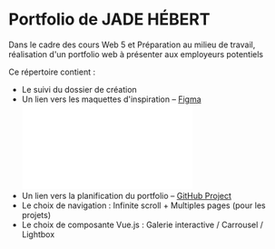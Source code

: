 # Portfolio de JADE HÉBERT
Dans le cadre des cours Web 5 et Préparation au milieu de travail, réalisation d'un portfolio web à présenter aux employeurs potentiels

Ce répertoire contient :
- Le suivi du dossier de création
- Un lien vers les maquettes d'inspiration – [Figma](https://www.figma.com/design/fN2k411TEtriRVix1uJlRV/maquette-d-inspiration---portfolio?node-id=0-1&m=dev&t=lDhl5DcI3eea8OtH-1)
![Moodoard](hebert_jade_portfolio_moodboard.pdf)
- Un lien vers la planification du portfolio – [GitHub Project](https://github.com/users/Jadoooooou/projects/6)
- Le choix de navigation : Infinite scroll + Multiples pages (pour les projets)
- Le choix de composante Vue.js : Galerie interactive / Carrousel / Lightbox
